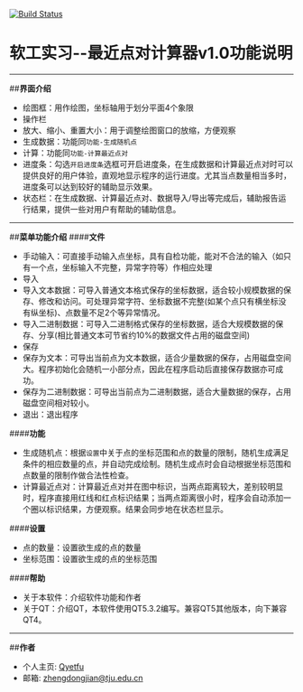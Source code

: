 [![Build Status](https://travis-ci.org/3013216027/gao.svg?branch=master)](https://travis-ci.org/3013216027/gao)
# 软工实习--最近点对计算器v1.0功能说明 
---

##**界面介绍**
- 绘图框：用作绘图，坐标轴用于划分平面4个象限
- 操作栏
 - 放大、缩小、重置大小：用于调整绘图窗口的放缩，方便观察
 - 生成数据：功能同`功能-生成随机点`
 - 计算：功能同`功能-计算最近点对`
- 进度条：勾选`开启进度条`选框可开启进度条，在生成数据和计算最近点对时可以提供良好的用户体验，直观地显示程序的运行进度。尤其当点数量相当多时，进度条可以达到较好的辅助显示效果。
- 状态栏：在生成数据、计算最近点对、数据导入/导出等完成后，辅助报告运行结果，提供一些对用户有帮助的辅助信息。

---
##**菜单功能介绍**
####**文件**
- 手动输入：可直接手动输入点坐标，具有自检功能，能对不合法的输入（如只有一个点，坐标输入不完整，异常字符等）作相应处理
- 导入
 - 导入文本数据：可导入普通文本格式保存的坐标数据，适合较小规模数据的保存、修改和访问。可处理异常字符、坐标数据不完整(如某个点只有横坐标没有纵坐标)、点数量不足2个等异常情况。
 - 导入二进制数据：可导入二进制格式保存的坐标数据，适合大规模数据的保存、分享(相比普通文本可节省约10\%的数据文件占用的磁盘空间)
- 保存
 - 保存为文本：可导出当前点为文本数据，适合少量数据的保存，占用磁盘空间大。程序初始化会随机一小部分点，因此在程序启动后直接保存数据亦可成功。
 - 保存为二进制数据：可导出当前点为二进制数据，适合大量数据的保存，占用磁盘空间相对较小。
- 退出：退出程序

####**功能**
- 生成随机点：根据`设置`中关于点的坐标范围和点的数量的限制，随机生成满足条件的相应数量的点，并自动完成绘制。随机生成点时会自动根据坐标范围和点数量的限制作做合法性检查。
- 计算最近点对：计算最近点对并在图中标识，当两点距离较大，差别较明显时，程序直接用红线和红点标识结果；当两点距离很小时，程序会自动添加一个圈以标识结果，方便观察。结果会同步地在状态栏显示。

####**设置**
- 点的数量：设置欲生成的点的数量
- 坐标范围：设置欲生成的点的坐标范围

####**帮助**
- 关于本软件：介绍软件功能和作者
- 关于QT：介绍QT，本软件使用QT5.3.2编写。兼容QT5其他版本，向下兼容QT4。

---
##**作者**
- 个人主页: [Qyetfu](http://zhengdongjian.xyz)
- 邮箱: [zhengdongjian@tju.edu.cn](mailto:zhengdongjian@tju.edu.cn)

